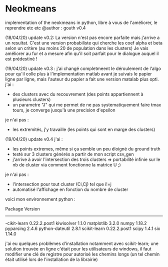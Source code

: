 # Neokmeans
implementation of the neokmeans in python, libre à vous de l'améliorer, le reprendre etc etc
@author : gouth
v0.4

(18/04/20) update v0.2: La version n'est pas encore parfaite mais j'arrive a un resultat.
C'est une version probabiliste qui cherche les coef alpha et beta selon un critère (au moins 20 de population dans les clusters)
Je vais améliorer au fur et a mesure afin qu'il soit parfait pour le dialogue auquel il est prédestiné !

(19/04/20) update v0.3 : j'ai changé completmeent le déroulement de l'algo pour qu'il colle plus à l'implementation matlab
avant je suivais le papier ligne par ligne, mais l'auteur du papier a fait une version matalab plus opti.
j'ai :
* des clusters avec du recouvrement (des points appartiennent à plusieurs clusters)
* un parametre "J" qui me permet de ne pas systematiquement faire tmax tours, je converge jusqu'à une precision d'epsilon

je n'ai pas :
* les extremités, j'y travaille (les points qui sont en marge des clusters)

(19/04/20) update v0.4
j'ai :
* les points extremes, même si ça semble un peu éloigné du ground truth
* testé sur 3 clusters générés a partir de mon script csv_gen 
* j'arrive à avoir l'intersection des trois clusters => portabilité infinie sur le nb de cluster via comment fonctionne la matrice U ;)

je n'ai pas :
* l'intersection pour tout cluster (Ci,Cj) tel que i!=j
* automatisé l'affichage en fonction du nombre de cluster 

voici mon environnement python :

Package         Version
--------------- ------------
-cikit-learn    0.22.2.post1
kiwisolver      1.1.0
matplotlib      3.2.0
numpy           1.18.2
pyparsing       2.4.6
python-dateutil 2.8.1
scikit-learn    0.22.2.post1
scipy           1.4.1
six             1.14.0


j'ai eu quelques problèmes d'installation notamment avec scikit-learn;
une solution trouvée en ligne c'était pour les utilisateurs de windows, il faut modifier 
une clé de registre pour autorisé les chemins longs (un tel chemin était utilisé lors de l'installation de la librairie)


